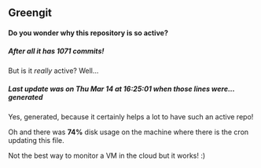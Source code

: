 ## Greengit

#### Do you wonder why this repository is so active?

##### After all it has 1071 commits!

But is it *really* active? Well...

##### Last update was on Thu Mar 14 at 16:25:01 when those lines were... generated

Yes, generated, because it certainly helps a lot to have such an active repo!

Oh and there was **74%** disk usage on the machine
where there is the cron updating this file.

Not the best way to monitor a VM in the cloud but it works! :)
